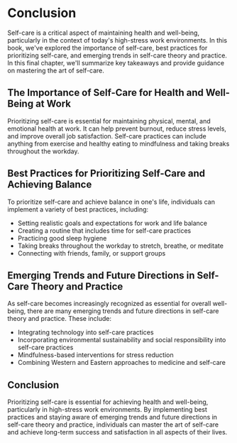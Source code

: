 # Conclusion

Self-care is a critical aspect of maintaining health and well-being, particularly in the context of today's high-stress work environments. In this book, we've explored the importance of self-care, best practices for prioritizing self-care, and emerging trends in self-care theory and practice. In this final chapter, we'll summarize key takeaways and provide guidance on mastering the art of self-care.

The Importance of Self-Care for Health and Well-Being at Work
-------------------------------------------------------------

Prioritizing self-care is essential for maintaining physical, mental, and emotional health at work. It can help prevent burnout, reduce stress levels, and improve overall job satisfaction. Self-care practices can include anything from exercise and healthy eating to mindfulness and taking breaks throughout the workday.

Best Practices for Prioritizing Self-Care and Achieving Balance
---------------------------------------------------------------

To prioritize self-care and achieve balance in one's life, individuals can implement a variety of best practices, including:

* Setting realistic goals and expectations for work and life balance
* Creating a routine that includes time for self-care practices
* Practicing good sleep hygiene
* Taking breaks throughout the workday to stretch, breathe, or meditate
* Connecting with friends, family, or support groups

Emerging Trends and Future Directions in Self-Care Theory and Practice
----------------------------------------------------------------------

As self-care becomes increasingly recognized as essential for overall well-being, there are many emerging trends and future directions in self-care theory and practice. These include:

* Integrating technology into self-care practices
* Incorporating environmental sustainability and social responsibility into self-care practices
* Mindfulness-based interventions for stress reduction
* Combining Western and Eastern approaches to medicine and self-care

Conclusion
----------

Prioritizing self-care is essential for achieving health and well-being, particularly in high-stress work environments. By implementing best practices and staying aware of emerging trends and future directions in self-care theory and practice, individuals can master the art of self-care and achieve long-term success and satisfaction in all aspects of their lives.